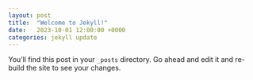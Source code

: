 ```yaml
---
layout: post
title:  "Welcome to Jekyll!"
date:   2023-10-01 12:00:00 +0000
categories: jekyll update
---
```


You’ll find this post in your `_posts` directory. Go ahead and edit it and re-build the site to see your changes.
